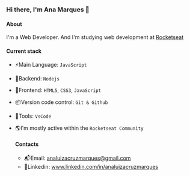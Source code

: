 ### Hi there, I'm Ana Marques 👋

#### About
I'm a Web Developer. And I'm studying web development at [Rocketseat](https://www.rocketseat.com.br/)

#### Current stack
- ⚡️Main Language: `JavaScript`
- 📡Backend: `Nodejs`
- 📱Frontend: `HTML5`, `CSS3`, `JavaScript`
- 📦️Version code control: `Git & Github`
- 🔨Tools: `VsCode`
- 🌎I'm mostly active within the `Rocketseat Community`

  #### Contacts
  - 📬Email: analuizacruzmarques@gmail.com
  - 👤Linkedin: www.linkedin.com/in/analuizacruzmarques


